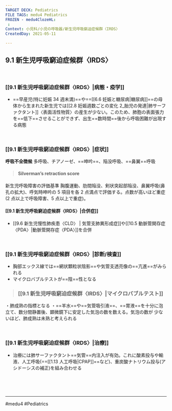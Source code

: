 ```yaml
---
TARGET DECK: Pediatrics
FILE TAGS: medu4 Pediatrics
FROZEN - medu4ClozeHL:
 : 
Context: 小児科/小児の呼吸器/新生児呼吸窮迫症候群〈IRDS〉
CreatedDay: 2021-05-11

---
```


## 9.1 新生児呼吸窮迫症候群〈IRDS〉

<br>

### [[9.1 新生児呼吸窮迫症候群〈IRDS〉|病態・疫学]]
* ==早産児(特に妊娠 34 週未満)==や==[[6.6 妊娠と糖尿病|糖尿病]]==の母体から生まれた新生児では[[2.8 妊娠週数ごとの変化 2_胎児の発達|肺サーファクタント]]〈表面活性物質〉の産生が少ない。このため、肺胞の表面張力を==低下==させることができず、出生==数時間==後から呼吸困難が出現する病態
<!--ID: 1620738659136-->


<br>

### [[9.1 新生児呼吸窮迫症候群〈IRDS〉|症状]]
**呼吸不全徴候**
多呼吸、チアノーゼ、==呻吟==、陥没呼吸、==鼻翼==呼吸
<!--ID: 1620738659141-->


>#### Silverman’s retraction score
新生児呼吸障害の評価基準
胸腹運動、肋間陥没、剣状突起部陥没、鼻翼呼吸(鼻孔の拡大)、呼気時呻吟の 5 項目を各 2 点満点で評価する。点数が高いほど重症(2 点以上で呼吸障害、5 点以上で重症)。
    


#### [[9.1 新生児呼吸窮迫症候群〈IRDS〉|合併症]]
* [[9.6 新生児慢性肺疾患〈CLD〉 | 気管支肺異形成症]]や[[10.5 動脈管開存症〈PDA〉|動脈管開存症〈PDA〉]]を合併


<br>

### [[9.1 新生児呼吸窮迫症候群〈IRDS〉|診断/検査]]
* 胸部エックス線では==網状顆粒状陰影==や気管支透亮像の==亢進==がみられる
* マイクロバブルテストが==陰==性となる
<!--ID: 1620738659147-->


> ### [[9.1 新生児呼吸窮迫症候群〈IRDS〉|マイクロバブルテスト]]
・肺成熟の指標となる
・==羊水==や==気管吸引液==、==胃液==を十分に泡立て、数分間静置後、顕微鏡下に安定した気泡の数を数える。気泡の数が 少ないほど、肺成熟は未熟と考えられる
<!--ID: 1620738659153-->



<br>

### [[9.1 新生児呼吸窮迫症候群〈IRDS〉|治療]]
* 治療には肺サーファクタント==気管==内注入が有効。これに酸素投与や輸液、人工呼吸(==[[1.13 人工呼吸|CPAP]]==など)、重炭酸ナトリウム投与(アシドーシスの補正)を組み合わせる
<!--ID: 1620738659158-->


<br><br><br>

---
#medu4 #Pediatrics
